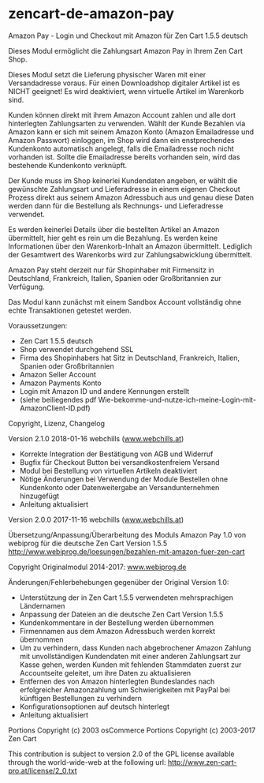 # zencart-de-amazon-pay
Amazon Pay - Login und Checkout mit Amazon für Zen Cart 1.5.5 deutsch

Dieses Modul ermöglicht die Zahlungsart Amazon Pay in Ihrem Zen Cart Shop.

Dieses Modul setzt die Lieferung physischer Waren mit einer Versandadresse voraus. Für einen Downloadshop digitaler Artikel ist es NICHT geeignet! Es wird deaktiviert, wenn virtuelle Artikel im Warenkorb sind.

Kunden können direkt mit ihrem Amazon Account zahlen und alle dort hinterlegten Zahlungsarten zu verwenden.
Wählt der Kunde Bezahlen via Amazon kann er sich mit seinem Amazon Konto (Amazon Emailadresse und Amazon Passwort) einloggen, im Shop wird dann ein enstprechendes Kundenkonto automatisch angelegt, falls die Emailadresse noch nicht vorhanden ist.
Sollte die Emailadresse bereits vorhanden sein, wird das bestehende Kundenkonto verknüpft.

Der Kunde muss im Shop keinerlei Kundendaten angeben, er wählt die gewünschte Zahlungsart und Lieferadresse in einem eigenen Checkout Prozess direkt aus seinem Amazon Adressbuch aus und genau diese Daten werden dann für die Bestellung als Rechnungs- und Lieferadresse verwendet.

Es werden keinerlei Details über die bestellten Artikel an Amazon übermittelt, hier geht es rein um die Bezahlung. Es werden keine Informationen über den Warenkorb-Inhalt an Amazon übermittelt. Lediglich der Gesamtwert des Warenkorbs wird zur Zahlungsabwicklung übermittelt.

Amazon Pay steht derzeit nur für Shopinhaber mit Firmensitz in Deutschland, Frankreich, Italien, Spanien oder Großbritannien zur Verfügung.

Das Modul kann zunächst mit einem Sandbox Account vollständig ohne echte Transaktionen getestet werden.

Voraussetzungen:

* Zen Cart 1.5.5 deutsch
* Shop verwendet durchgehend SSL
* Firma des Shopinhabers hat Sitz in Deutschland, Frankreich, Italien, Spanien oder Großbritannien
* Amazon Seller Account
* Amazon Payments Konto
* Login mit Amazon ID und andere Kennungen erstellt
* (siehe beiliegendes pdf Wie-bekomme-und-nutze-ich-meine-Login-mit-AmazonClient-ID.pdf)

Copyright, Lizenz, Changelog

Version 2.1.0
2018-01-16
webchills (www.webchills.at)

* Korrekte Integration der Bestätigung von AGB und Widerruf
* Bugfix für Checkout Button bei versandkostenfreiem Versand
* Modul bei Bestellung von virtuellen Artikeln deaktiviert
* Nötige Änderungen bei Verwendung der Module Bestellen ohne Kundenkonto oder Datenweitergabe an Versandunternehmen hinzugefügt
* Anleitung aktualisiert


Version 2.0.0
2017-11-16
webchills (www.webchills.at)

Übersetzung/Anpassung/Überarbeitung des Moduls Amazon Pay 1.0 von webiprog für die deutsche Zen Cart Version 1.5.5
http://www.webiprog.de/loesungen/bezahlen-mit-amazon-fuer-zen-cart

Copyright Originalmodul 2014-2017:
www.webiprog.de

Änderungen/Fehlerbehebungen gegenüber der Original Version 1.0:

* Unterstützung der in Zen Cart 1.5.5 verwendeten mehrsprachigen Ländernamen
* Anpassung der Dateien an die deutsche Zen Cart Version 1.5.5
* Kundenkommentare in der Bestellung werden übernommen
* Firmennamen aus dem Amazon Adressbuch werden korrekt übernommen
* Um zu verhindern, dass Kunden nach abgebrochener Amazon Zahlung mit unvollständigen Kundendaten mit einer anderen Zahlungsart zur Kasse gehen, werden Kunden mit fehlenden Stammdaten zuerst zur Accountseite geleitet, um ihre Daten zu aktualisieren
* Entfernen des von Amazon hinterlegten Bundeslandes nach erfolgreicher Amazonzahlung um Schwierigkeiten mit PayPal bei künftigen Bestellungen zu verhindern
* Konfigurationsoptionen auf deutsch hinterlegt
* Anleitung aktualisiert

Portions Copyright (c) 2003 osCommerce
Portions Copyright (c) 2003-2017 Zen Cart

This contribution is subject to version 2.0 of the GPL license available through the world-wide-web at the following url:
http://www.zen-cart-pro.at/license/2_0.txt
